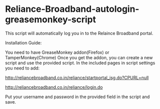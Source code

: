 # Reliance-Broadband-autologin-greasemonkey-script

This script will automatically log you in to the Relaince Broadband portal.

Installation Guide:

You need to have GreaseMonkey addon(Firefox) or TamperMonkey(Chrome)
Once you get the addon, you can create a new script and use the provided script.
In the included pages in script settings you need to add:

http://reliancebroadband.co.in/reliance/startportal_isg.do?CPURL=null

http://reliancebroadband.co.in/reliance/login.do

Put your username and password in the provided field in the script and save.
